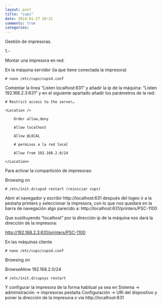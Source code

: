 ```yaml
---
layout: post
title: "cups"
date: 2014-01-27 20:21
comments: true
categories: 
---
```

Gestión de impresoras.

1.-

Montar una impresora en red:

En la máquina servidor (la que tiene conectada la impresora)

	# nano /etc/cups/cupsd.conf

Comentar la linea “Listen localhost:631” y añadir la ip de la máquina: “Listen 192.168.2.3:631” y en el siguiente apartado añadir los parámetros de la red:

	# Restrict access to the server…

	<Location />

		Order allow,deny

		Allow localhost

		Allow @LOCAL

		# permisos a la red local

		Allow from 192.168.2.0/24

	</Location>

Para activar la compartición de impresoras:

Browsing on

	# /etc/init.d/cupsd restart (reiniciar cups)

Abrir el navegador y escribir http://localhost:631 después del logeo ir a la pestaña printers y seleccionar la impresora, con lo que nos quedará en la barra de navegación algo parecido a: http://localhost:631/printers/PSC-1100

Que sustituyendo “localhost” por la dirección ip de la máquina nos dará la dirección de la impresora:

http://192.168.2.3:631/printers/PSC-1100

En las máquinas cliente

	# nano /etc/cups/cupsd.conf

Browsing on

BrowseAllow 192.168.2.0/24

	# /etc/init.d/cupsys restart

Y configurar la impresora de la forma habitual ya sea en Sistema -> administración -> impresoras pestaña Configuración -> URI del dispositivo y poner la dirección de la impresora o via http://localhost:631


